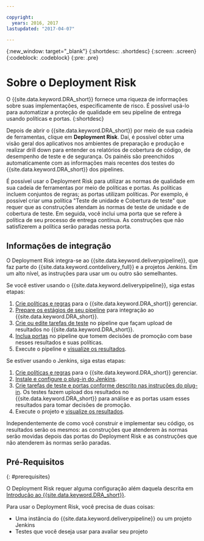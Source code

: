 ```yaml
---

copyright:
  years: 2016, 2017
lastupdated: "2017-04-07"

---
```


{:new_window: target="_blank"}
{:shortdesc: .shortdesc}
{:screen: .screen}
{:codeblock: .codeblock}
{:pre: .pre}

# Sobre o Deployment Risk

O {{site.data.keyword.DRA_short}} fornece uma riqueza de informações sobre suas implementações, especificamente de risco. É possível usá-lo para automatizar a proteção de qualidade em seu pipeline de entrega usando políticas e portas. 
{:shortdesc}

Depois de abrir o {{site.data.keyword.DRA_short}} por meio de sua cadeia de ferramentas, clique em **Deployment Risk**. Daí, é possível obter uma visão geral dos aplicativos nos ambientes de preparação e produção e realizar drill down para entender os relatórios de cobertura de código, de desempenho de teste e de segurança. Os painéis são preenchidos automaticamente com as informações mais recentes dos testes do {{site.data.keyword.DRA_short}} dos pipelines.

É possível usar o Deployment Risk para utilizar as normas de qualidade em sua cadeia de ferramentas por meio de políticas e portas. As políticas incluem conjuntos de regras; as portas utilizam políticas. Por exemplo, é possível criar uma política "Teste de unidade e Cobertura de teste" que requer que as construções atendam às normas de teste de unidade e de cobertura de teste. Em seguida, você inclui uma porta que se refere à política de seu processo de entrega contínua. As construções que não satisfizerem a política serão paradas nessa porta. 

## Informações de integração

O Deployment Risk integra-se ao {{site.data.keyword.deliverypipeline}}, que faz parte do {{site.data.keyword.contdelivery_full}} e a projetos Jenkins. Em um alto nível, as instruções para usar um ou outro são semelhantes.  

Se você estiver usando o {{site.data.keyword.deliverypipeline}}, siga estas etapas:

1. [Crie políticas e regras](risk_policies.html) para o {{site.data.keyword.DRA_short}} gerenciar.
2. [Prepare os estágios de seu pipeline](risk_cd.html) para integração ao {{site.data.keyword.DRA_short}}.
3. [Crie ou edite tarefas de teste](risk_cd.html) no pipeline que façam upload de resultados no {{site.data.keyword.DRA_short}}.
4. [Inclua portas](risk_cd.html) no pipeline que tomem decisões de promoção com base nesses resultados e suas políticas.
5. Execute o pipeline e [visualize os resultados](results.html).

Se estiver usando o Jenkins, siga estas etapas:

1. [Crie políticas e regras](risk_policies.html) para o {{site.data.keyword.DRA_short}} gerenciar.
2. [Instale e configure o plug-in do Jenkins](risk_jenkins.html).
3. [Crie tarefas de teste e portas conforme descrito nas instruções do plug-in](risk_jenkins.html). Os testes fazem upload dos resultados no {{site.data.keyword.DRA_short}} para análise e as portas usam esses resultados para tomar decisões de promoção.
4. Execute o projeto e [visualize os resultados](results.html). 

Independentemente de como você construir e implementar seu código, os resultados serão os mesmos: as construções que atenderem às normas serão movidas depois das portas do Deployment Risk e as construções que não atenderem às normas serão paradas. 

## Pré-Requisitos
{: #prerequisites}

O Deployment Risk requer alguma configuração além daquela descrita em [Introdução ao {{site.data.keyword.DRA_short}}](/docs/services/DevOpsInsights/index.html).

Para usar o Deployment Risk, você precisa de duas coisas:

* Uma instância do {{site.data.keyword.deliverypipeline}} ou um projeto Jenkins
* Testes que você deseja usar para avaliar seu projeto
